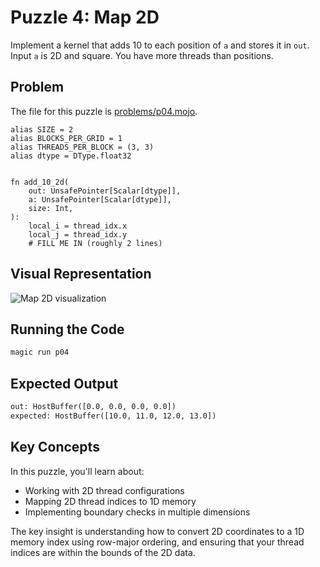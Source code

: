 # Puzzle 4: Map 2D

Implement a kernel that adds 10 to each position of `a` and stores it in `out`.
Input `a` is 2D and square. You have more threads than positions.

## Problem

The file for this puzzle is [problems/p04.mojo](../problems/p04.mojo).

```mojo
alias SIZE = 2
alias BLOCKS_PER_GRID = 1
alias THREADS_PER_BLOCK = (3, 3)
alias dtype = DType.float32


fn add_10_2d(
    out: UnsafePointer[Scalar[dtype]],
    a: UnsafePointer[Scalar[dtype]],
    size: Int,
):
    local_i = thread_idx.x
    local_j = thread_idx.y
    # FILL ME IN (roughly 2 lines)
```

## Visual Representation

![Map 2D visualization](https://raw.githubusercontent.com/srush/GPU-Puzzles/main/GPU_puzzlers_files/GPU_puzzlers_24_1.svg)

## Running the Code

```bash
magic run p04
```

## Expected Output

```txt
out: HostBuffer([0.0, 0.0, 0.0, 0.0])
expected: HostBuffer([10.0, 11.0, 12.0, 13.0])
```

## Key Concepts

In this puzzle, you'll learn about:
- Working with 2D thread configurations
- Mapping 2D thread indices to 1D memory
- Implementing boundary checks in multiple dimensions

The key insight is understanding how to convert 2D coordinates to a 1D memory index using row-major ordering, and ensuring that your thread indices are within the bounds of the 2D data.
